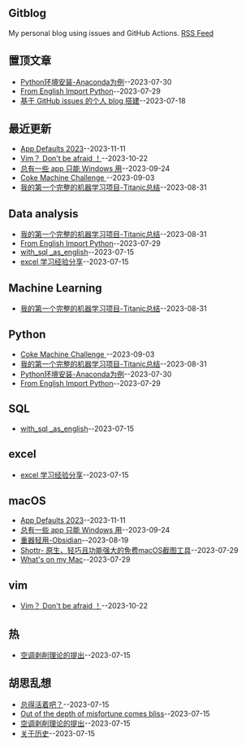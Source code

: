 ## Gitblog
My personal blog using issues and GitHub Actions. 
[RSS Feed](https://raw.githubusercontent.com/geoqiao/gitblog/master/feed.xml)

## 置顶文章
- [Python环境安装-Anaconda为例](https://github.com/geoqiao/gitblog/issues/14)--2023-07-30
- [From English Import Python](https://github.com/geoqiao/gitblog/issues/13)--2023-07-29
- [基于 GitHub issues 的个人 blog 搭建](https://github.com/geoqiao/gitblog/issues/10)--2023-07-18
## 最近更新
- [App Defaults 2023](https://github.com/geoqiao/gitblog/issues/20)--2023-11-11
- [Vim？ Don't be afraid ！](https://github.com/geoqiao/gitblog/issues/19)--2023-10-22
- [总有一些 app 只能 Windows 用](https://github.com/geoqiao/gitblog/issues/18)--2023-09-24
- [Coke Machine Challenge ](https://github.com/geoqiao/gitblog/issues/17)--2023-09-03
- [我的第一个完整的机器学习项目-Titanic总结](https://github.com/geoqiao/gitblog/issues/16)--2023-08-31
## Data analysis
- [我的第一个完整的机器学习项目-Titanic总结](https://github.com/geoqiao/gitblog/issues/16)--2023-08-31
- [From English Import Python](https://github.com/geoqiao/gitblog/issues/13)--2023-07-29
- [with_sql _as_english](https://github.com/geoqiao/gitblog/issues/5)--2023-07-15
- [excel 学习经验分享](https://github.com/geoqiao/gitblog/issues/4)--2023-07-15
## Machine Learning
- [我的第一个完整的机器学习项目-Titanic总结](https://github.com/geoqiao/gitblog/issues/16)--2023-08-31
## Python
- [Coke Machine Challenge ](https://github.com/geoqiao/gitblog/issues/17)--2023-09-03
- [我的第一个完整的机器学习项目-Titanic总结](https://github.com/geoqiao/gitblog/issues/16)--2023-08-31
- [Python环境安装-Anaconda为例](https://github.com/geoqiao/gitblog/issues/14)--2023-07-30
- [From English Import Python](https://github.com/geoqiao/gitblog/issues/13)--2023-07-29
## SQL
- [with_sql _as_english](https://github.com/geoqiao/gitblog/issues/5)--2023-07-15
## excel
- [excel 学习经验分享](https://github.com/geoqiao/gitblog/issues/4)--2023-07-15
## macOS
- [App Defaults 2023](https://github.com/geoqiao/gitblog/issues/20)--2023-11-11
- [总有一些 app 只能 Windows 用](https://github.com/geoqiao/gitblog/issues/18)--2023-09-24
- [重器轻用-Obsidian](https://github.com/geoqiao/gitblog/issues/15)--2023-08-19
- [Shottr- 原生、轻巧且功能强大的免费macOS截图工具](https://github.com/geoqiao/gitblog/issues/12)--2023-07-29
- [What's on my Mac](https://github.com/geoqiao/gitblog/issues/11)--2023-07-29
## vim
- [Vim？ Don't be afraid ！](https://github.com/geoqiao/gitblog/issues/19)--2023-10-22
## 热
- [空调剥削理论的提出](https://github.com/geoqiao/gitblog/issues/7)--2023-07-15
## 胡思乱想
- [总得活着吧？](https://github.com/geoqiao/gitblog/issues/9)--2023-07-15
- [Out of the depth of misfortune comes bliss](https://github.com/geoqiao/gitblog/issues/8)--2023-07-15
- [空调剥削理论的提出](https://github.com/geoqiao/gitblog/issues/7)--2023-07-15
- [关于历史](https://github.com/geoqiao/gitblog/issues/6)--2023-07-15
